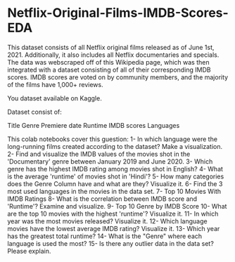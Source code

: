 # Netflix-Original-Films-IMDB-Scores-EDA

This dataset consists of all Netflix original films released as of June 1st, 2021. Additionally, it also includes all Netflix documentaries and specials. The data was webscraped off of this Wikipedia page, which was then integrated with a dataset consisting of all of their corresponding IMDB scores. IMDB scores are voted on by community members, and the majority of the films have 1,000+ reviews.

You dataset available on Kaggle.

Dataset consist of:

Title
Genre
Premiere date
Runtime
IMDB scores
Languages

This colab notebooks cover this guestion:
1- In which language were the long-running films created according to the dataset? Make a visualization.
2- Find and visualize the IMDB values of the movies shot in the 'Documentary' genre between January 2019 and June 2020.
3- Which genre has the highest IMDB rating among movies shot in English?
4- What is the average 'runtime' of movies shot in 'Hindi'?
5- How many categories does the Genre Column have and what are they? Visualize it.
6- Find the 3 most used languages in the movies in the data set.
7- Top 10 Movies With IMDB Ratings
8- What is the correlation between IMDB score and 'Runtime'? Examine and visualize.
9- Top 10 Genre by IMDB Score
10- What are the top 10 movies with the highest 'runtime'? Visualize it.
11- In which year was the most movies released? Visualize it.
12- Which language movies have the lowest average IMDB rating? Visualize it.
13- Which year has the greatest total runtime?
14- What is the "Genre" where each language is used the most?
15- Is there any outlier data in the data set? Please explain.

